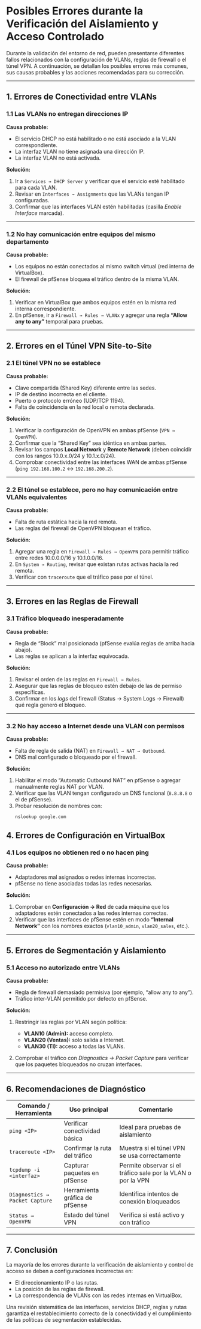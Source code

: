 # Posibles Errores durante la Verificación del Aislamiento y Acceso Controlado

Durante la validación del entorno de red, pueden presentarse diferentes fallos relacionados con la configuración de VLANs, reglas de firewall o el túnel VPN. A continuación, se detallan los posibles errores más comunes, sus causas probables y las acciones recomendadas para su corrección.

---

## 1. Errores de Conectividad entre VLANs

### 1.1 Las VLANs no entregan direcciones IP
**Causa probable:**
- El servicio DHCP no está habilitado o no está asociado a la VLAN correspondiente.
- La interfaz VLAN no tiene asignada una dirección IP.
- La interfaz VLAN no está activada.

**Solución:**
1. Ir a `Services → DHCP Server` y verificar que el servicio esté habilitado para cada VLAN.  
2. Revisar en `Interfaces → Assignments` que las VLANs tengan IP configuradas.  
3. Confirmar que las interfaces VLAN estén habilitadas (casilla *Enable Interface* marcada).

---

### 1.2 No hay comunicación entre equipos del mismo departamento
**Causa probable:**
- Los equipos no están conectados al mismo switch virtual (red interna de VirtualBox).  
- El firewall de pfSense bloquea el tráfico dentro de la misma VLAN.  

**Solución:**
1. Verificar en VirtualBox que ambos equipos estén en la misma red interna correspondiente.  
2. En pfSense, ir a `Firewall → Rules → VLANx` y agregar una regla **“Allow any to any”** temporal para pruebas.

---

## 2. Errores en el Túnel VPN Site-to-Site

### 2.1 El túnel VPN no se establece
**Causa probable:**
- Clave compartida (Shared Key) diferente entre las sedes.  
- IP de destino incorrecta en el cliente.  
- Puerto o protocolo erróneo (UDP/TCP 1194).  
- Falta de coincidencia en la red local o remota declarada.

**Solución:**
1. Verificar la configuración de OpenVPN en ambas pfSense (`VPN → OpenVPN`).  
2. Confirmar que la “Shared Key” sea idéntica en ambas partes.  
3. Revisar los campos **Local Network** y **Remote Network** (deben coincidir con los rangos 10.0.x.0/24 y 10.1.x.0/24).  
4. Comprobar conectividad entre las interfaces WAN de ambas pfSense (`ping 192.168.100.2` ↔ `192.168.200.2`).

---

### 2.2 El túnel se establece, pero no hay comunicación entre VLANs equivalentes
**Causa probable:**
- Falta de ruta estática hacia la red remota.  
- Las reglas del firewall de OpenVPN bloquean el tráfico.  

**Solución:**
1. Agregar una regla en `Firewall → Rules → OpenVPN` para permitir tráfico entre redes 10.0.0.0/16 y 10.1.0.0/16.  
2. En `System → Routing`, revisar que existan rutas activas hacia la red remota.  
3. Verificar con `traceroute` que el tráfico pase por el túnel.

---

## 3. Errores en las Reglas de Firewall

### 3.1 Tráfico bloqueado inesperadamente
**Causa probable:**
- Regla de “Block” mal posicionada (pfSense evalúa reglas de arriba hacia abajo).  
- Las reglas se aplican a la interfaz equivocada.

**Solución:**
1. Revisar el orden de las reglas en `Firewall → Rules`.  
2. Asegurar que las reglas de bloqueo estén debajo de las de permiso específicas.  
3. Confirmar en los *logs* del firewall (Status → System Logs → Firewall) qué regla generó el bloqueo.

---

### 3.2 No hay acceso a Internet desde una VLAN con permisos
**Causa probable:**
- Falta de regla de salida (NAT) en `Firewall → NAT → Outbound`.  
- DNS mal configurado o bloqueado por el firewall.  

**Solución:**
1. Habilitar el modo “Automatic Outbound NAT” en pfSense o agregar manualmente reglas NAT por VLAN.  
2. Verificar que las VLAN tengan configurado un DNS funcional (`8.8.8.8` o el de pfSense).  
3. Probar resolución de nombres con:
   ```bash
   nslookup google.com
   ```

## 4. Errores de Configuración en VirtualBox

### 4.1 Los equipos no obtienen red o no hacen ping

**Causa probable:**

* Adaptadores mal asignados o redes internas incorrectas.
* pfSense no tiene asociadas todas las redes necesarias.

**Solución:**

1. Comprobar en **Configuración → Red** de cada máquina que los adaptadores estén conectados a las redes internas correctas.
2. Verificar que las interfaces de pfSense estén en modo **“Internal Network”** con los nombres exactos (`vlan10_admin`, `vlan20_sales`, etc.).

---

## 5. Errores de Segmentación y Aislamiento

### 5.1 Acceso no autorizado entre VLANs

**Causa probable:**

* Regla de firewall demasiado permisiva (por ejemplo, “allow any to any”).
* Tráfico inter-VLAN permitido por defecto en pfSense.

**Solución:**

1. Restringir las reglas por VLAN según política:

   * **VLAN10 (Admin):** acceso completo.
   * **VLAN20 (Ventas):** solo salida a Internet.
   * **VLAN30 (TI):** acceso a todas las VLANs.
2. Comprobar el tráfico con *Diagnostics → Packet Capture* para verificar que los paquetes bloqueados no cruzan interfaces.

---

## 6. Recomendaciones de Diagnóstico

| Comando / Herramienta          | Uso principal                  | Comentario                                                   |
| ------------------------------ | ------------------------------ | ------------------------------------------------------------ |
| `ping <IP>`                    | Verificar conectividad básica  | Ideal para pruebas de aislamiento                            |
| `traceroute <IP>`              | Confirmar la ruta del tráfico  | Muestra si el túnel VPN se usa correctamente                 |
| `tcpdump -i <interfaz>`        | Capturar paquetes en pfSense   | Permite observar si el tráfico sale por la VLAN o por la VPN |
| `Diagnostics → Packet Capture` | Herramienta gráfica de pfSense | Identifica intentos de conexión bloqueados                   |
| `Status → OpenVPN`             | Estado del túnel VPN           | Verifica si está activo y con tráfico                        |

---

## 7. Conclusión

La mayoría de los errores durante la verificación de aislamiento y control de acceso se deben a configuraciones incorrectas en:

* El direccionamiento IP o las rutas.
* La posición de las reglas de firewall.
* La correspondencia de VLANs con las redes internas en VirtualBox.

Una revisión sistemática de las interfaces, servicios DHCP, reglas y rutas garantiza el restablecimiento correcto de la conectividad y el cumplimiento de las políticas de segmentación establecidas.

```
```
